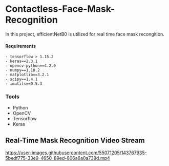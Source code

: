 # Contactless-Face-Mask-Recognition
In this project, efficientNetB0 is utilized for real time face mask recongition. 



#### Requirements 
```
- tensorflow > 1.15.2 
- keras==2.3.1
- opencv-python==4.2.0
- numpy==1.18.2
- matplotlib==3.2.1
- scipy==1.4.1
- imutils==0.5.3

```

### Tools 
* Python
* OpenCV
* Tensorflow
* Keras

## Real-Time Mask Recognition Video Stream

          
https://user-images.githubusercontent.com/55071205/143767935-5bedf775-33e9-4650-89ed-806a6a0a738d.mp4


